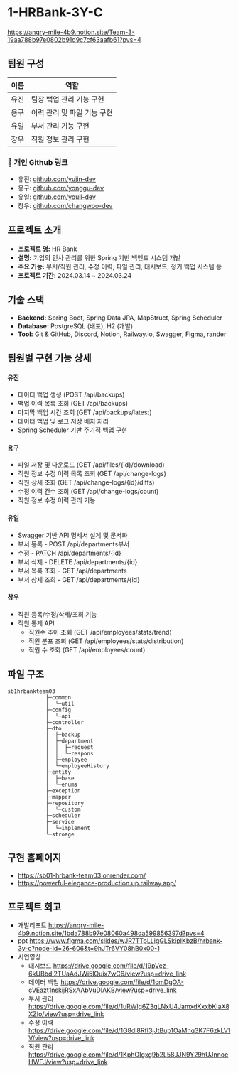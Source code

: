 # 1-HRBank-3Y-C
https://angry-mile-4b9.notion.site/Team-3-19aa788b97e0802b91d9c7cf63aafb61?pvs=4

## 팀원 구성
| 이름 | 역할 |
| --- | --- |
| 유진 | 팀장 백업 관리 기능 구현 |
| 용구 | 이력 관리 및 파일 기능 구현 |
| 유일 | 부서 관리 기능 구현 |
| 창우 | 직원 정보 관리 구현 |
### 🔗 개인 Github 링크

- 유진: [github.com/yujin-dev](https://github.com/yujin-dev)
- 용구: [github.com/yonggu-dev](https://github.com/yonggu-dev)
- 유일: [github.com/youil-dev](https://github.com/youil-dev)
- 창우: [github.com/changwoo-dev](https://github.com/changwoo-dev)
## 프로젝트 소개
- **프로젝트 명:** HR Bank
- **설명:** 기업의 인사 관리를 위한 Spring 기반 백엔드 시스템 개발
- **주요 기능:** 부서/직원 관리, 수정 이력, 파일 관리, 대시보드, 정기 백업 시스템 등
- **프로젝트 기간:** 2024.03.14 ~ 2024.03.24
## 기술 스택
- **Backend:** Spring Boot, Spring Data JPA, MapStruct, Spring Scheduler
- **Database:** PostgreSQL (배포), H2 (개발)
- **Tool:** Git & GitHub, Discord, Notion, Railway.io, Swagger, Figma, rander

## 팀원별 구현 기능 상세
#### 유진
- 데이터 백업 생성 (POST /api/backups)
- 백업 이력 목록 조회 (GET /api/backups)
- 마지막 백업 시간 조회 (GET /api/backups/latest)
- 데이터 백업 및 로그 저장 배치 처리
- Spring Scheduler 기반 주기적 백업 구현
#### 용구
- 파일 저장 및 다운로드 (GET /api/files/{id}/download)
- 직원 정보 수정 이력 목록 조회 (GET /api/change-logs)
- 직원 상세 조회 (GET /api/change-logs/{id}/diffs)
- 수정 이력 건수 조회 (GET /api/change-logs/count)
- 직원 정보 수정 이력 관리 기능
#### 유일
- Swagger 기반 API 명세서 설계 및 문서화
- 부서 등록 - POST /api/departments부서
- 수정 - PATCH /api/departments/{id}
- 부서 삭제 - DELETE /api/departments/{id}
- 부서 목록 조회 - GET /api/departments
- 부서 상세 조회 - GET /api/departments/{id}
#### 창우
- 직원 등록/수정/삭제/조회 기능
- 직원 통계 API
    - 직원수 추이 조회 (GET /api/employees/stats/trend)
    - 직원 분포 조회 (GET /api/employees/stats/distribution)
    - 직원 수 조회 (GET /api/employees/count)
## 파일 구조 
```
sb1hrbankteam03
            ├─common
            │  └─util
            ├─config
            │  └─api
            ├─controller
            ├─dto
            │  ├─backup
            │  ├─department
            │  │  ├─request
            │  │  └─respons
            │  ├─employee
            │  └─employeeHistory
            ├─entity
            │  ├─base
            │  └─enums
            ├─exception
            ├─mapper
            ├─repository
            │  └─custom
            ├─scheduler
            ├─service
            │  └─implement
            └─stroage

```

## 구현 홈페이지
- https://sb01-hrbank-team03.onrender.com/ 
- https://powerful-elegance-production.up.railway.app/
## 프로젝트 회고
- 개발리포트 https://angry-mile-4b9.notion.site/1bda788b97e08060a498da599856397d?pvs=4 
- ppt https://www.figma.com/slides/wJR7TTpLLigGLSkipIKbzB/hrbank-3y-c?node-id=26-606&t=9hJTr6VY08hB0x00-1
- 시연영상 
   -  대시보드 https://drive.google.com/file/d/19pVez-6kUBbdl2TUaAdJWi5lQuix7wC6/view?usp=drive_link
   -  데이터 백업 https://drive.google.com/file/d/1cmDgOA-cVEazt1nskijRSxAAbVuDIAKB/view?usp=drive_link
   - 부서 관리  https://drive.google.com/file/d/1uRWlg6Z3qLNxU4JamxdKxxbKIaX8XZIo/view?usp=drive_link
   - 수정 이력 https://drive.google.com/file/d/1G8dl8RfI3jJtBup1OaMnq3K7F6zkLV1V/view?usp=drive_link
   - 직원 관리 https://drive.google.com/file/d/1KphOIgxg9b2L58JJN9Y29hUJnnoeHWFJ/view?usp=drive_link
